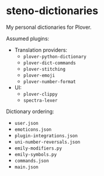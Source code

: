 # steno-dictionaries

My personal dictionaries for Plover.

Assumed plugins:

- Translation providers:
  - `plover-python-dictionary`
  - `plover-dict-commands`
  - `plover-stitching`
  - `plover-emoji`
  - `plover-number-format`
- UI:
  - `plover-clippy`
  - `spectra-lexer`

Dictionary ordering:

- `user.json`
- `emoticons.json`
- `plugin-integrations.json`
- `uni-number-reversals.json`
- `emily-modifiers.py`
- `emily-symbols.py`
- `commands.json`
- `main.json`

